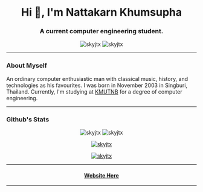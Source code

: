 <h1 align="center">Hi 👋, I'm Nattakarn Khumsupha</h1>
<h3 align="center">A current computer engineering student.</h3>
<div class="markdown contact view" align="center">
    <img src="https://komarev.com/ghpvc/?username=skyjtx&label=Profile%20views&color=0e75b6&style=flat" alt="skyjtx" />
    <img src="https://visitor-badge.laobi.icu/badge?page_id=SkyJTx.SkyJTx.github.io" alt="skyjtx">
</div>
<hr>
<h3>About Myself</h4>
<p> An ordinary computer enthusiastic man with classical music, history, and technologies as his favourites. I was born in November 2003 in Singburi, Thailand. Currently, I'm studying at <a href="https://kmutnb.ac.th/?lang=en-gb">KMUTNB</a> for a degree of computer engineering.</p>
<hr>
<h3>Github's Stats</h3>
<div class="markdown contact" align="center">
    <p>
        <img src="https://github-readme-stats.vercel.app/api/top-langs?username=skyjtx&show_icons=true&theme=dark&locale=en&layout=compact" alt="skyjtx" />
        <img src="https://github-readme-stats.vercel.app/api?username=skyjtx&show_icons=true&theme=dark&bg_color=000000&locale=en" alt="skyjtx" />
    </p>
    <p>
        <a href="https://git.io/streak-stats">
            <img src="https://github-readme-streak-stats.herokuapp.com?user=SkyJTx&theme=dark&background=45%2C4D0000%2C000A5A" alt="skyjtx" />
        </a>
    </p>
    <p>
        <a href="https://github.com/ryo-ma/github-profile-trophy">
            <img src="https://github-profile-trophy.vercel.app/?username=skyjtx&theme=onedark" alt="skyjtx" />
        </a>
    </p>
</div>
<hr>
<h4 align="center">
    <a href="https://my-website-ecru-seven.vercel.app/">
        Website Here
    </a>
</h4>
<hr>
